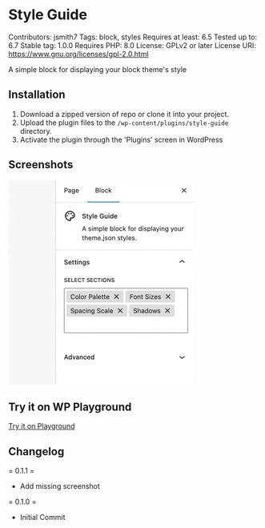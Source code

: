 # Style Guide

Contributors: jsmith7
Tags: block, styles
Requires at least: 6.5
Tested up to: 6.7
Stable tag: 1.0.0
Requires PHP: 8.0
License: GPLv2 or later
License URI: https://www.gnu.org/licenses/gpl-2.0.html

A simple block for displaying your block theme's style

## Installation

1. Download a zipped version of repo or clone it into your project.
2. Upload the plugin files to the `/wp-content/plugins/style-guide` directory.
3. Activate the plugin through the 'Plugins' screen in WordPress

## Screenshots

![Selecting and removing style guide sections in the Inspector controls sidebar of a WordPress editor](./assets/screenshot-1.gif "After installation, add the new Style Guide block to your page. You then have the option to add or remove different style guide sections.")

## Try it on WP Playground

[Try it on Playground](https://playground.wordpress.net/?blueprint-url=https://raw.githubusercontent.com/jeffreysmithart/style-guide/refs/heads/main/_playground/blueprint.json)

## Changelog

= 0.1.1 =

- Add missing screenshot

= 0.1.0 =

- Initial Commit
